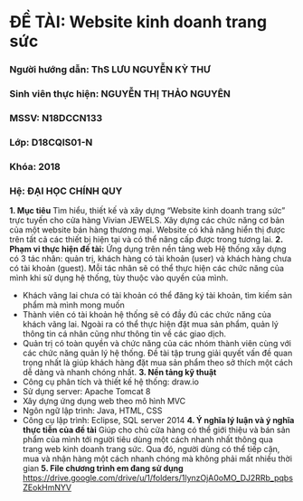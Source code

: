 # ĐỀ TÀI: Website kinh doanh trang sức
### Người hướng dẫn: ThS LƯU NGUYỄN KỲ THƯ
### Sinh viên thực hiện: NGUYỄN THỊ THẢO NGUYÊN
### MSSV: N18DCCN133
### Lớp: D18CQIS01-N
### Khóa: 2018
### Hệ: ĐẠI HỌC CHÍNH QUY

**1. Mục tiêu**
Tìm hiểu, thiết kế và xây dựng “Website kinh doanh trang sức” trực tuyến cho cửa hàng Vivian JEWELS.
Xây dựng các chức năng cơ bản của một website bán hàng thương mại. Website có khả năng hiển thị được trên tất cả các thiết bị hiện tại và có thể nâng cấp được trong tương lai.
**2. Phạm vi thực hiện đề tài:** Ứng dụng trên nền tảng web
Hệ thống xây dựng có 3 tác nhân: quản trị, khách hàng có tài khoản (user) và khách hàng chưa có tài khoản (guest). Mỗi tác nhân sẽ có thể thực hiện các chức năng của mình khi sử dụng hệ thống, tùy thuộc vào quyền của mình.
-	Khách vãng lai chưa có tài khoản có thể đăng ký tài khoản, tìm kiếm sản phẩm mà mình mong muốn
-	Thành viên có tài khoản hệ thống sẽ có đầy đủ các chức năng của khách vãng lai. Ngoài ra có thể thực hiện đặt mua sản phẩm, quản lý thông tin cá nhân cũng như thông tin về các giao dịch.
-	Quản trị có toàn quyền và chức năng của các nhóm thành viên cùng với các chức năng quản lý hệ thống.
Đề tài tập trung giải quyết vấn đề quan trọng nhất là giúp khách hàng đặt mua sản phẩm theo sở thích một cách dễ dàng và nhanh chóng nhất.
**3. Nền tảng kỹ thuật**
-	Công cụ phân tích và thiết kế hệ thống: draw.io
-	Sử dụng server: Apache Tomcat 8
-	Xây dựng ứng dụng web theo mô hình MVC
-	Ngôn ngữ lập trình: Java, HTML, CSS
-	Công cụ lập trình: Eclipse, SQL server 2014
**4. Ý nghĩa lý luận và ý nghĩa thực tiễn của đề tài**
Giúp cho chủ cửa hàng có thể giới thiệu và bán sản phẩm của mình tới người tiêu dùng một cách nhanh nhất thông qua trang web kinh doanh trang sức. Qua đó, người dùng có thể tiếp cận, mua và nhận hàng một cách nhanh chóng mà không phải mất nhiều thời gian
**5. File chương trình em đang sử dụng**
https://drive.google.com/drive/u/1/folders/1lynzOjA0oMO_DJ2RRb_pqbsZEokHmNYV
